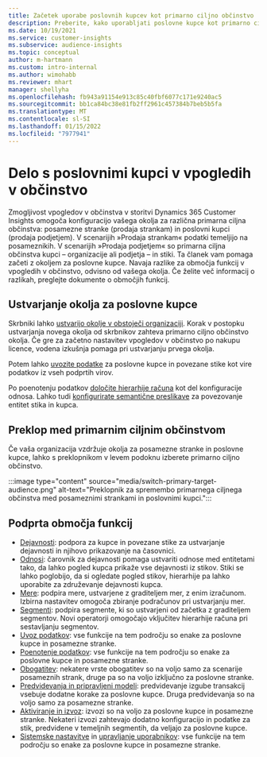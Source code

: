 ```yaml
---
title: Začetek uporabe poslovnih kupcev kot primarno ciljno občinstvo
description: Preberite, kako uporabljati poslovne kupce kot primarno ciljno občinstvo Dynamics 365 Customer Insights.
ms.date: 10/19/2021
ms.service: customer-insights
ms.subservice: audience-insights
ms.topic: conceptual
author: m-hartmann
ms.custom: intro-internal
ms.author: wimohabb
ms.reviewer: mhart
manager: shellyha
ms.openlocfilehash: fb943a91154e913c85c40fbf6077c171e9240ac5
ms.sourcegitcommit: bb1ca84bc38e81fb2ff2961c457384b7beb5b5fa
ms.translationtype: MT
ms.contentlocale: sl-SI
ms.lasthandoff: 01/15/2022
ms.locfileid: "7977941"
---
```

# <a name="work-with-business-accounts-in-audience-insights"></a>Delo s poslovnimi kupci v vpogledih v občinstvo

Zmogljivost vpogledov v občinstva v storitvi Dynamics 365 Customer Insights omogoča konfiguracijo vašega okolja za različna primarna ciljna občinstva: posamezne stranke (prodaja strankam) in poslovni kupci (prodaja podjetjem). V scenarijih »Prodaja strankam« podatki temeljijo na posameznikih. V scenarijih »Prodaja podjetjem« so primarna ciljna občinstva kupci – organizacije ali podjetja – in stiki. Ta članek vam pomaga začeti z okoljem za poslovne kupce. Navaja razlike za območja funkcij v vpogledih v občinstvo, odvisno od vašega okolja. Če želite več informacij o razlikah, preglejte dokumente o območjih funkcij. 

## <a name="create-an-environment-for-business-accounts"></a>Ustvarjanje okolja za poslovne kupce

Skrbniki lahko [ustvarijo okolje v obstoječi organizaciji](create-environment.md). Korak v postopku ustvarjanja novega okolja od skrbnikov zahteva primarno ciljno občinstvo okolja. Če gre za začetno nastavitev vpogledov v občinstvo po nakupu licence, vodena izkušnja pomaga pri ustvarjanju prvega okolja.

Potem lahko [uvozite podatke](data-sources.md) za poslovne kupce in povezane stike kot vire podatkov iz vseh podprtih virov.

Po poenotenju podatkov [določite hierarhije računa](relationships.md#set-up-account-hierarchies) kot del konfiguracije odnosa. Lahko tudi [konfigurirate semantične preslikave](semantic-mappings.md) za povezovanje entitet stika in kupca. 

## <a name="switch-between-primary-target-audience"></a>Preklop med primarnim ciljnim občinstvom

Če vaša organizacija vzdržuje okolja za posamezne stranke in poslovne kupce, lahko s preklopnikom v levem podoknu izberete primarno ciljno občinstvo.

:::image type="content" source="media/switch-primary-target-audience.png" alt-text="Preklopnik za spremembo primarnega ciljnega občinstva med posameznimi strankami in poslovnimi kupci.":::

## <a name="supported-feature-areas"></a>Podprta območja funkcij

- [Dejavnosti](activities.md): podpora za kupce in povezane stike za ustvarjanje dejavnosti in njihovo prikazovanje na časovnici.
- [Odnosi](relationships.md): čarovnik za dejavnosti pomaga ustvariti odnose med entitetami tako, da lahko pogled kupca prikaže vse dejavnosti iz stikov. Stiki se lahko poglobijo, da si ogledate pogled stikov, hierarhije pa lahko uporabite za združevanje dejavnosti kupca.
- [Mere](measures.md): podpira mere, ustvarjene z graditeljem mer, z enim izračunom. Izbirna nastavitev omogoča zbiranje podračunov pri ustvarjanju mer.
- [Segmenti](segments.md): podpira segmente, ki so ustvarjeni od začetka z graditeljem segmentov. Novi operatorji omogočajo vključitev hierarhije računa pri sestavljanju segmentov.
- [Uvoz podatkov](data-sources.md): vse funkcije na tem področju so enake za poslovne kupce in posamezne stranke.
- [Poenotenje podatkov](data-unification.md): vse funkcije na tem področju so enake za poslovne kupce in posamezne stranke.
- [Obogatitev](enrichment-hub.md): nekatere vrste obogatitev so na voljo samo za scenarije posameznih strank, druge pa so na voljo izključno za poslovne stranke.
- [Predvidevanja in pripravljeni modeli](predictions-overview.md): predvidevanje izgube transakcij vsebuje dodatne korake za poslovne kupce. Druga predvidevanja so na voljo samo za posamezne stranke.
- [Aktiviranje in izvoz](export-destinations.md): izvozi so na voljo za poslovne kupce in posamezne stranke. Nekateri izvozi zahtevajo dodatno konfiguracijo in podatke za stik, predvidene v temeljnih segmentih, da veljajo za poslovne kupce.
- [Sistemske nastavitve](system.md) in [upravljanje uporabnikov](permissions.md): vse funkcije na tem področju so enake za poslovne kupce in posamezne stranke.

